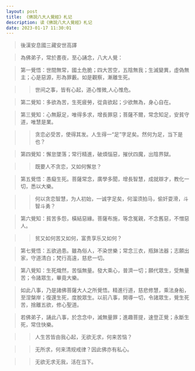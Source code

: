 ```yaml
---
layout: post
title: 《佛說八大人覺經》札记
description: 读《佛說八大人覺經》札记
date: 2023-01-17 11:30:01
---
```


> 後漢安息國三藏安世高譯

> 為佛弟子，常於晝夜，至心誦念，八大人覺：

> 第一覺悟：世間無常，國土危脆；四大苦空，五陰無我；生滅變異，虛偽無主；心是惡源，形為罪藪。如是觀察，漸離生死。

>> 世间之事，皆有心起，道心惟微,人心惟危。

> 第二覺知：多欲為苦，生死疲勞，從貪欲起；少欲無為，身心自在。

> 第三覺知：心無厭足，唯得多求，增長罪惡；菩薩不爾，常念知足，安貧守道，唯慧是業。

>> 贪恋必受苦，使得其发。人生得一“足”字足矣。然何为足，当下是也？

> 第四覺知：懈怠墜落；常行精進，破煩惱惡，摧伏四魔，出陰界獄。

>> 既要人不贪恋，又如何懈怠？

> 第五覺悟：愚癡生死。菩薩常念，廣學多聞，增長智慧，成就辯才，教化一切，悉以大樂。

>> 何以贪恋智慧，为人初始，一诚字足矣，何溜须拍马，偷奸耍滑，斗智斗勇？

> 第六覺知：貧苦多怨，橫結惡緣。菩薩布施，等念冤親，不念舊惡，不憎惡人。

>> 贫又如何苦又如何，富贵享乐又如何？

> 第七覺悟：五欲過患。雖為俗人，不染世樂；常念三衣，瓶鉢法器；志願出家，守道清白；梵行高遠，慈悲一切。

> 第八覺知：生死熾然，苦惱無量。發大乘心，普濟一切；願代眾生，受無量苦；令諸眾生，畢竟大樂。

> 如此八事，乃是諸佛菩薩大人之所覺悟。精進行道，慈悲修慧，乘法身船，至涅槃岸；復還生死，度脫眾生。以前八事，開導一切，令諸眾生，覺生死苦，捨離五欲，修心聖道。

> 若佛弟子，誦此八事，於念念中，滅無量罪；進趣菩提，速登正覺；永斷生死，常住快樂。

>> 人生苦皆由我心起，无欲无求，何来苦恼？ 

>> 无所求，何来清规戒律？因此佛亦有私心。

>> 无欲无求无我，活在当下。
